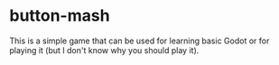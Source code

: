 # button-mash
This is a simple game that can be used for learning basic Godot or for playing it (but I don't know why you should play it).
